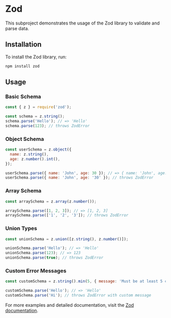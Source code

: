# Zod

This subproject demonstrates the usage of the Zod library to validate and parse data.

## Installation

To install the Zod library, run:

```sh
npm install zod
```

## Usage

### Basic Schema

```javascript
const { z } = require('zod');

const schema = z.string();
schema.parse('Hello'); // => 'Hello'
schema.parse(123); // throws ZodError
```

### Object Schema

```javascript
const userSchema = z.object({
  name: z.string(),
  age: z.number().int(),
});

userSchema.parse({ name: 'John', age: 30 }); // => { name: 'John', age: 30 }
userSchema.parse({ name: 'John', age: '30' }); // throws ZodError
```

### Array Schema

```javascript
const arraySchema = z.array(z.number());

arraySchema.parse([1, 2, 3]); // => [1, 2, 3]
arraySchema.parse(['1', '2', '3']); // throws ZodError
```

### Union Types

```javascript
const unionSchema = z.union([z.string(), z.number()]);

unionSchema.parse('Hello'); // => 'Hello'
unionSchema.parse(123); // => 123
unionSchema.parse(true); // throws ZodError
```

### Custom Error Messages

```javascript
const customSchema = z.string().min(5, { message: 'Must be at least 5 characters long' });

customSchema.parse('Hello'); // => 'Hello'
customSchema.parse('Hi'); // throws ZodError with custom message
```

For more examples and detailed documentation, visit the [Zod documentation](https://github.com/colinhacks/zod).
